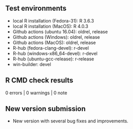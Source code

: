 ## Test environments
* local R installation (Fedora-31): R 3.6.3
* local R installation (MacOS): R 4.0.3
* Github actions (ubuntu 16.04): oldrel, release
* Github actions (Windows): oldrel, release
* Github actions (MacOS): oldrel, release
* R-hub (fedora-clang-devel): r-devel
* R-hub (windows-x86_64-devel): r-devel
* R-hub (ubuntu-gcc-release): r-release
* win-builder: devel

## R CMD check results

0 errors | 0 warnings | 0 note

## New version submission

* New version with several bug fixes and improvements.